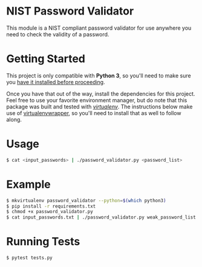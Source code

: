 # NIST Password Validator

This module is a NIST compliant password validator for use anywhere you need to check the validity of a password.

# Getting Started

This project is only compatible with **Python 3**, so you'll need to make sure you [have it installed before proceeding](https://www.google.com/search?q=how+to+install+python+3).

Once you have that out of the way, install the dependencies for this project. Feel free to use your favorite environment manager, but do note that this package was built and tested with [_virtualenv_](https://virtualenv.pypa.io/en/stable/). The instructions below make use of [virtualenvwrapper](https://virtualenvwrapper.readthedocs.io/en/latest/), so you'll need to install that as well to follow along.

# Usage

```bash
$ cat <input_passwords> | ./password_validator.py <password_list>
```

# Example

```bash
$ mkvirtualenv password_validator --python=$(which python3)
$ pip install -r requirements.txt
$ chmod +x password_validator.py
$ cat input_passwords.txt | ./password_validator.py weak_password_list.txt
``` 
# Running Tests

```bash
$ pytest tests.py
```
